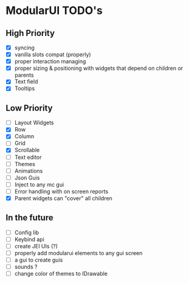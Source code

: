 # ModularUI TODO's

## High Priority

- [X]  syncing
- [X]  vanilla slots compat (properly)
- [X]  proper interaction managing
- [X]  proper sizing & positioning with widgets that depend on children or parents
- [X]  Text field
- [X]  Tooltips

## Low Priority

- [ ]  Layout Widgets
- [X]  Row
- [X]  Column
- [ ]  Grid
- [X]  Scrollable
- [ ]  Text editor
- [ ]  Themes
- [ ]  Animations
- [ ]  Json Guis
- [ ]  Inject to any mc gui
- [ ]  Error handling with on screen reports
- [X]  Parent widgets can "cover" all children

## In the future

- [ ]  Config lib
- [ ]  Keybind api
- [ ]  create JEI UIs (?)
- [ ]  properly add modularui elements to any gui screen
- [ ]  a gui to create guis
- [ ]  sounds ?
- [ ]  change color of themes to IDrawable
